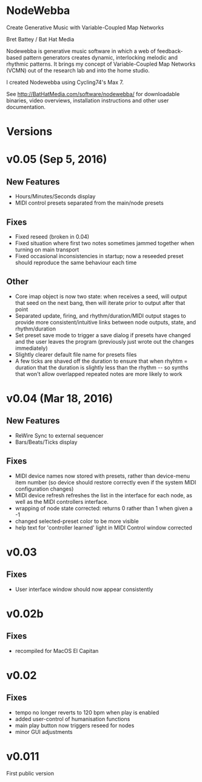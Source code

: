 NodeWebba
=========

Create Generative Music with Variable-Coupled Map Networks

Bret Battey / Bat Hat Media

Nodewebba is generative music software in which a web of feedback-based pattern generators creates dynamic, interlocking melodic and rhythmic patterns. It brings my concept of Variable-Coupled Map Networks (VCMN) out of the research lab and into the home studio.

I created Nodewebba using Cycling74's Max 7. 

See http://BatHatMedia.com/software/nodewebba/ for downloadable binaries, video overviews, installation instructions and other user documentation.


Versions
==================


v0.05    (Sep 5, 2016)
==================

New Features
--------
* Hours/Minutes/Seconds display
* MIDI control presets separated from the main/node presets


Fixes
-----
* Fixed reseed (broken in 0.04)
* Fixed situation where first two notes sometimes jammed together when turning on main transport
* Fixed occasional inconsistencies in startup; now a reseeded preset should reproduce the same behaviour each time

Other
-----
* Core imap object is now two state: when receives a seed, will output that seed on the next bang, then will iterate prior to output after that point
* Separated update, firing, and rhythm/duration/MIDI output stages to provide more consistent/intuitive links between node outputs, state, and rhythm/duration
* Set preset save mode to trigger a save dialog if presets have changed and the user leaves the program (previously just wrote out the changes immediately)
* Slightly clearer default file name for presets files
* A few ticks are shaved off the duration to ensure that when rhyhtm = duration that the duration is slightly less than the rhythm -- so synths that won't allow overlapped repeated notes are more likely to work 


v0.04    (Mar 18, 2016)
==================

New Features
--------
* ReWire Sync to external sequencer
* Bars/Beats/Ticks display

Fixes
-----
* MIDI device names now stored with presets, rather than device-menu item number (so device should restore correctly even if the system MIDI configuration changes)
* MIDI device refresh refreshes the list in the interface for each node, as well as the MIDI controllers interface.
* wrapping of node state corrected: returns 0 rather than 1 when given a -1
* changed selected-preset color to be more visible
* help text for 'controller learned' light in MIDI Control window corrected




v0.03
==================

Fixes
-----
* User interface window should now appear consistently


v0.02b
==================

Fixes
-----
* recompiled for MacOS El Capitan


v0.02
==================

Fixes
-----
* tempo no longer reverts to 120 bpm when play is enabled
* added user-control of humanisation functions
* main play button now triggers reseed for nodes
* minor GUI adjustments


v0.011
==================
First public version
